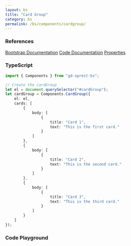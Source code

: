 ```yaml
---
layout: bs
title: "Card Group"
category: bs
permalink: /bs/components/cardgroup/
---
```


### References

<div class="bs">
    <div class="list-group">
        <a class="list-group-item list-group-item-action" href="https://getbootstrap.com/docs/5.1/components/card/#card-styles">Bootstrap Documentation</a>
        <a class="list-group-item list-group-item-action" href="/sprest-bs/modules/components_components.html#{{ page.title }}">Code Documentation</a>
        <a class="list-group-item list-group-item-action" href="/sprest-bs/interfaces/components_components.ICardGroupProps.html">Properties</a>
    </div>
</div>

### TypeScript

```ts
import { Components } from "gd-sprest-bs";

// Create the cardGroup
let el = document.querySelector("#cardGroup");
let cardGroup = Components.CardGroup({
    el: el,
    cards: [
        {
            body: [
                {
                    title: "Card 1",
                    text: "This is the first card."
                }
            ]
        },
        {
            body: [
                {
                    title: "Card 2",
                    text: "This is the second card."
                }
            ]
        },
        {
            body: [
                {
                    title: "Card 3",
                    text: "This is the third card."
                }
            ]
        }
    ]
});
```

### Code Playground

<div id="playground" class="bs"></div>
<script type="text/javascript">
    // Wait for the page to load
    window.addEventListener("load", function() {
        // Create the code editor
        var editor = CodeEditor(document.getElementById("playground"), true, [
            '// Create the card group',
            'Components.CardGroup({',
            '\tel: app,',
            '\tcards: [',
            '\t\t{',
            '\t\t\tbody: [',
            '\t\t\t\t{',
            '\t\t\t\t\ttitle: "Card 1",',
            '\t\t\t\t\tsubTitle: "SubTitle 1",',
            '\t\t\t\t\ttext: "This is the first card."',
            '\t\t\t\t}',
            '\t\t\t]',
            '\t\t},',
            '\t\t{',
            '\t\t\tbody: [',
            '\t\t\t\t{',
            '\t\t\t\t\ttitle: "Card 2",',
            '\t\t\t\t\tsubTitle: "SubTitle 2",',
            '\t\t\t\t\ttext: "This is the second card."',
            '\t\t\t\t}',
            '\t\t\t]',
            '\t\t},',
            '\t\t{',
            '\t\t\tbody: [',
            '\t\t\t\t{',
            '\t\t\t\t\ttitle: "Card 3",',
            '\t\t\t\t\tsubTitle: "SubTitle 3",',
            '\t\t\t\t\ttext: "This is the third card."',
            '\t\t\t\t}',
            '\t\t\t]',
            '\t\t}',
            '\t]',
            '});'
        ].join('\n'));
    });
</script>
